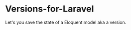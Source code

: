 Versions-for-Laravel
====================

Let's you save the state of a Eloquent model aka a version.